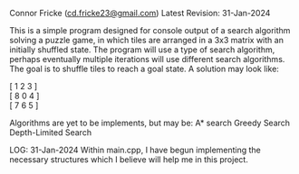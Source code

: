 Connor Fricke (cd.fricke23@gmail.com)
Latest Revision: 31-Jan-2024

This is a simple program designed for console output of a search algorithm solving a puzzle game, in which tiles are arranged in a 3x3 matrix with an initially shuffled state.
The program will use a type of search algorithm, perhaps eventually multiple iterations will use different search algorithms.
The goal is to shuffle tiles to reach a goal state. A solution may look like:

  [ 1 2 3 ]\
  [ 8 0 4 ]\
  [ 7 6 5 ]

Algorithms are yet to be implements, but may be:
  A* search
  Greedy Search
  Depth-Limited Search

LOG: 31-Jan-2024
Within main.cpp, I have begun implementing the necessary structures which I believe will help me in this project.
